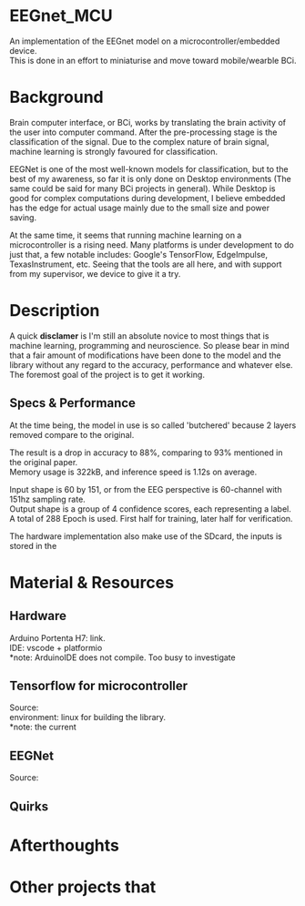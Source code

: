 # EEGnet_MCU
An implementation of the EEGnet model on a microcontroller/embedded device.  
This is done in an effort to miniaturise and move toward mobile/wearble BCi. 

# Background 
Brain computer interface, or BCi, works by translating the brain activity of the user into computer command. After the pre-processing stage is the classification of the signal. Due to the complex nature of brain signal, machine learning is strongly favoured for classification. 

EEGNet is one of the most well-known models for classification, but to the best of my awareness, so far it is only done on Desktop environments (The same could be said for many BCi projects in general). While Desktop is good for complex computations during development, I believe embedded has the edge for actual usage mainly due to the small size and power saving. 

At the same time, it seems that running machine learning on a microcontroller is a rising need. Many platforms is under development to do just that, a few notable includes: Google's TensorFlow, EdgeImpulse, TexasInstrument, etc. Seeing that the tools are all here, and with support from my supervisor, we device to give it a try.  

# Description
A quick **disclamer** is I'm still an absolute novice to most things that is machine learning, programming and neuroscience. So please bear in mind that a fair amount of modifications have been done to the model and the library without any regard to the accuracy, performance and whatever else. The foremost goal of the project is to get it working. 

## Specs & Performance
At the time being, the model in use is so called 'butchered' because 2 layers removed compare to the original. 

The result is a drop in accuracy to 88%, comparing to 93% mentioned in the original paper.  
Memory usage is 322kB, and inference speed is 1.12s on average. 

Input shape is 60 by 151, or from the EEG perspective is 60-channel with 151hz sampling rate.  
Output shape is a group of 4 confidence scores, each representing a label.  
A total of 288 Epoch is used. First half for training, later half for verification.  

The hardware implementation also make use of the SDcard, the inputs is stored in the 

# Material & Resources
## Hardware
Arduino Portenta H7: link.  
IDE: vscode + platformio  
*note: ArduinoIDE does not compile. Too busy to investigate


## Tensorflow for microcontroller
Source:   
environment: linux for building the library.   
*note: the current   
## EEGNet
Source:  

## Quirks 

# Afterthoughts 

# Other projects that 
